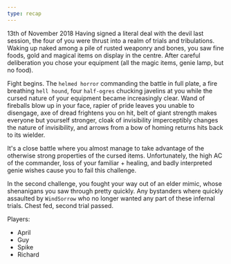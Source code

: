 ```yaml
---
type: recap
---
```


13th of November 2018
Having signed a literal deal with the devil last session, the four of you were thrust into a realm of trials and tribulations. Waking up naked among a pile of rusted weaponry and bones, you saw fine foods, gold and magical items on display in the centre. After careful deliberation you chose your equipment (all the magic items, genie lamp, but no food).

Fight begins. The `helmed horror` commanding the battle in full plate, a fire breathing `hell hound`, four `half-ogres` chucking javelins at you while the cursed nature of your equipment became increasingly clear. Wand of fireballs blow up in your face, rapier of pride leaves you unable to disengage, axe of dread frightens you on hit, belt of giant strength makes everyone but yourself stronger, cloak of invisibility imperceptibly changes the nature of invisibility, and arrows from a bow of homing returns hits back to its wielder.

It's a close battle where you almost manage to take advantage of the otherwise strong properties of the cursed items. Unfortunately, the high AC of the commander, loss of your familiar + healing, and badly interpreted genie wishes cause you to fail this challenge.

In the second challenge, you fought your way out of an elder mimic, whose shenanigans you saw through pretty quickly.  Any bystanders where quickly assaulted by `WindSorrow` who no longer wanted any part of these infernal trials. Chest fed, second trial passed.

Players:
- April
- Guy
- Spike
- Richard